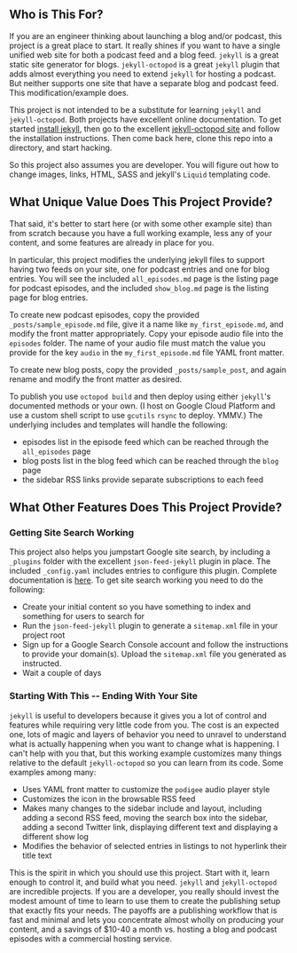 ## Who is This For?

If you are an engineer thinking about launching a blog and/or podcast, this project is a great place to start. It really shines if you want to have a single unified web site for both a podcast feed and a blog feed. `jekyll` is a great static site generator for blogs. `jekyll-octopod` is a great `jekyll` plugin that adds almost everything you need to extend `jekyll` for hosting a podcast. But neither supports one site that have a separate blog and podcast feed. This modification/example does.

This project is not intended to be a substitute for learning `jekyll` and `jekyll-octopod`. Both projects have excellent online documentation. To get started [install jekyll](https://jekyllrb.com/docs/installation/), then go to the excellent [jekyll-octopod site](https://jekyll-octopod.github.io/) and follow the installation instructions. Then come back here, clone this repo into a directory, and start hacking.

So this project also assumes you are developer. You will figure out how to change images, links, HTML, SASS and jekyll's `Liquid` templating code.

## What Unique Value Does This Project Provide?

That said, it's better to start here (or with some other example site) than from scratch because you have a full working example, less any of your content, and some features are already in place for you.

In particular, this project modifies the underlying jekyll files to support having two feeds on your site, one for podcast entries and one for blog entries. You will see the included `all_episodes.md` page is the listing page for podcast episodes, and the included `show_blog.md` page is the listing page for blog entries.

To create new podcast episodes, copy the provided `_posts/sample_episode.md` file, give it a name like `my_first_episode.md`, and modify the front matter appropriately. Copy your episode audio file into the `episodes` folder. The name of your audio file must match the value you provide for the key `audio` in the `my_first_episode.md` file YAML front matter.

To create new blog posts, copy the provided `_posts/sample_post`, and again rename and modify the front matter as desired.

To publish you use `octopod build` and then deploy using either `jekyll`'s documented methods or your own. (I host on Google Cloud Platform and use a custom shell script to use `gcutils` `rsync` to deploy. YMMV.) The underlying includes and templates will handle the following:

* episodes list in the episode feed which can be reached through the `all_episodes` page
* blog posts list in the blog feed which can be reached through the `blog` page
* the sidebar RSS links provide separate subscriptions to each feed

## What Other Features Does This Project Provide?

### Getting Site Search Working

This project also helps you jumpstart Google site search, by including a `_plugins` folder with the excellent `json-feed-jekyll` plugin in place. The included `_config.yaml` includes entries to configure this plugin. Complete documentation is [here](https://github.com/kaishin/json-feed-jekyll). To get site search working you need to do the following:

* Create your initial content so you have something to index and something for users to search for
* Run the `json-feed-jekyll` plugin to generate a `sitemap.xml` file in your project root
* Sign up for a Google Search Console account and follow the instructions to provide your domain(s). Upload the `sitemap.xml` file you generated as instructed.
* Wait a couple of days

### Starting With This -- Ending With Your Site

`jekyll` is useful to developers because it gives you a lot of control and features while requiring very little code from you. The cost is an expected one, lots of magic and layers of behavior you need to unravel to understand what is actually happening when you want to change what is happening. I can't help with you that, but this working example customizes many things relative to the default `jekyll-octopod` so you can learn from its code. Some examples among many:

* Uses YAML front matter to customize the `podigee` audio player style
* Customizes the icon in the browsable RSS feed
* Makes many changes to the sidebar include and layout, including adding a second RSS feed, moving the search box into the sidebar, adding a second Twitter link, displaying different text and displaying a different show log
* Modifies the behavior of selected entries in listings to not hyperlink their title text

This is the spirit in which you should use this project. Start with it, learn enough to control it, and build what you need. `jekyll` and `jekyll-octopod` are incredible projects. If you are a developer, you really should invest the modest amount of time to learn to use them to create the publishing setup that exactly fits your needs. The payoffs are a publishing workflow that is fast and minimal and lets you concentrate almost wholly on producing your content, and a savings of $10-40 a month vs. hosting a blog and podcast episodes with a commercial hosting service.
